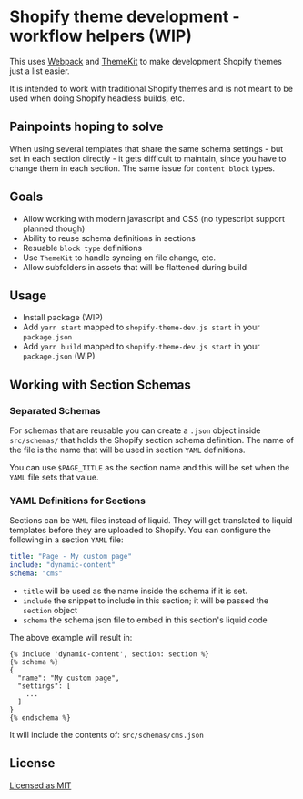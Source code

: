 # Shopify theme development - workflow helpers (WIP)

This uses [Webpack](https://webpack.js.org/) and [ThemeKit](https://github.com/Shopify/node-themekit) to make development Shopify themes just a list easier.

It is intended to work with traditional Shopify themes and is not meant to be used when doing Shopify headless builds, etc.

## Painpoints hoping to solve
When using several templates that share the same schema settings - but set in each section directly - it gets
difficult to maintain, since you have to change them in each section. The same issue for `content block` types.

## Goals
- Allow working with modern javascript and CSS (no typescript support planned though)
- Ability to reuse schema definitions in sections
- Resuable `block type` definitions
- Use `ThemeKit` to handle syncing on file change, etc.
- Allow subfolders in assets that will be flattened during build

## Usage

- Install package (WIP)
- Add `yarn start` mapped to `shopify-theme-dev.js start` in your `package.json`
- Add `yarn build` mapped to `shopify-theme-dev.js start` in your `package.json` (WIP)

## Working with Section Schemas

### Separated Schemas
For schemas that are reusable you can create a `.json` object inside `src/schemas/` that holds
the Shopify section schema definition. The name of the file is the name that will be used in section `YAML`
definitions.

You can use `$PAGE_TITLE` as the section name and this will be set when the `YAML` file sets that value.

### YAML Definitions for Sections
Sections can be `YAML` files instead of liquid. They will get translated to liquid templates before
they are uploaded to Shopify. You can configure the following in a section `YAML` file:

```yaml
title: "Page - My custom page"
include: "dynamic-content"
schema: "cms"
```

- `title` will be used as the name inside the schema if it is set.
- `include` the snippet to include in this section; it will be passed the `section` object
- `schema` the schema json file to embed in this section's liquid code

The above example will result in:
```
{% include 'dynamic-content', section: section %}
{% schema %}
{
  "name": "My custom page",
  "settings": [
    ...
  ]
}
{% endschema %}
```
It will include the contents of: `src/schemas/cms.json`

## License

[Licensed as MIT](./LICENSE)
